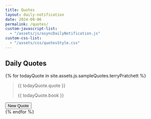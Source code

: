```yaml
---
title: Quotes
layout: daily-notification
date: 2024-09-06
permalink: /quotes/
custom-javascript-list:
  - "/assets/js/asyncDailyNotification.js"
custom-css-list: 
  - "/assets/css/quotesStyle.css"
---
```


## Daily Quotes
<!-- markdownlint-capture -->
<!-- markdownlint-disable -->
{% for todayQuote in site.assets.js.sampleQuotes.terryPratchett %}
  <blockquote class="blockquote random-quote-container">
    <p class="mb-0" id="quote-text" >{{ todayQuote.quote }}</p>
    <footer class="book-footer" id="book-text">{{ todayQuote.book }}</footer>
  </blockquote>
  <div class="next-quote-button-container">
    <button class="btn btn-primary top-0 start-0" id="quote-btn" type="button" aria-label="New Quote">New Quote</button>
  </div>
{% endfor %}
<!-- markdownlint-restore -->